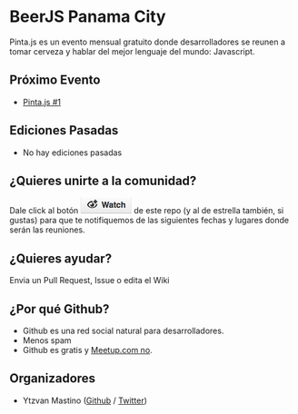# BeerJS Panama City

Pinta.js es un evento mensual gratuito donde desarrolladores se reunen a tomar
cerveza y hablar del mejor lenguaje del mundo: Javascript.

## Próximo Evento

* [Pinta.js #1](https://github.com/beerjs/pty/issues/1)

## Ediciones Pasadas

* No hay ediciones pasadas

## ¿Quieres unirte a la comunidad?

Dale click al botón ![watch](./assets/watch.png) de este repo (y al de estrella
también, si gustas) para que te notifiquemos de las siguientes fechas y lugares
donde serán las reuniones.


## ¿Quieres ayudar?

Envia un Pull Request, Issue o edita el Wiki

## ¿Por qué Github?

* Github es una red social natural para desarrolladores.
* Menos spam
* Github es gratis y [Meetup.com
  no](http://www.meetup.com/help/Does-it-cost-money-to-start-a-Meetup-Group).

## Organizadores

* Ytzvan Mastino ([Github](https://github.com/ytzvan) /
  [Twitter](https://twitter.com/ytzvan))

